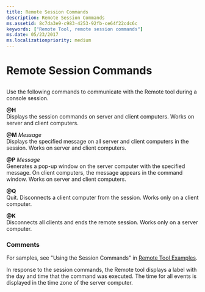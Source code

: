 ```yaml
---
title: Remote Session Commands
description: Remote Session Commands
ms.assetid: 8c7da3e9-c983-4253-92fb-ce64f22cdc6c
keywords: ["Remote Tool, remote session commands"]
ms.date: 05/23/2017
ms.localizationpriority: medium
---
```


# Remote Session Commands


## <span id="ddk_remote_session_commands_dtools"></span><span id="DDK_REMOTE_SESSION_COMMANDS_DTOOLS"></span>


Use the following commands to communicate with the Remote tool during a console session.

<span id="_H"></span><span id="_h"></span><strong>@H</strong>  
Displays the session commands on server and client computers. Works on server and client computers.

<span id="_M_Message"></span><span id="_m_message"></span><span id="_M_MESSAGE"></span><strong>@M</strong> *Message*  
Displays the specified message on all server and client computers in the session. Works on server and client computers.

<span id="_P_Message"></span><span id="_p_message"></span><span id="_P_MESSAGE"></span><strong>@P</strong> *Message*  
Generates a pop-up window on the server computer with the specified message. On client computers, the message appears in the command window. Works on server and client computers.

<span id="_Q"></span><span id="_q"></span><strong>@Q</strong>  
Quit. Disconnects a client computer from the session. Works only on a client computer.

<span id="_K"></span><span id="_k"></span><strong>@K</strong>  
Disconnects all clients and ends the remote session. Works only on a server computer.

### <span id="comments"></span><span id="COMMENTS"></span>Comments

For samples, see "Using the Session Commands" in [Remote Tool Examples](remote-tool-examples.md).

In response to the session commands, the Remote tool displays a label with the day and time that the command was executed. The time for all events is displayed in the time zone of the server computer.

 

 





